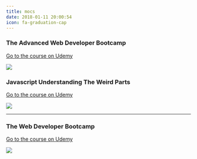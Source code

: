 ```yaml
---
title: mocs
date: 2018-01-11 20:00:54
icon: fa-graduation-cap 
---
```


### The Advanced Web Developer Bootcamp
[Go to the course on Udemy](https://www.udemy.com/the-advanced-web-developer-bootcamp/learn/v4/content)

![](https://udemy-images.udemy.com/course/750x422/1218586_9f86.jpg)

### Javascript Understanding The Weird Parts

[Go to the course on Udemy](https://www.udemy.com/understand-javascript/)

![](https://udemy-images.udemy.com/course/750x422/364426_2991_5.jpg)

***

### The Web Developer Bootcamp

[Go to the course on Udemy](https://www.udemy.com/the-web-developer-bootcamp/learn/v4/overview)

![](https://udemy-images.udemy.com/course/750x422/625204_436a_2.jpg)